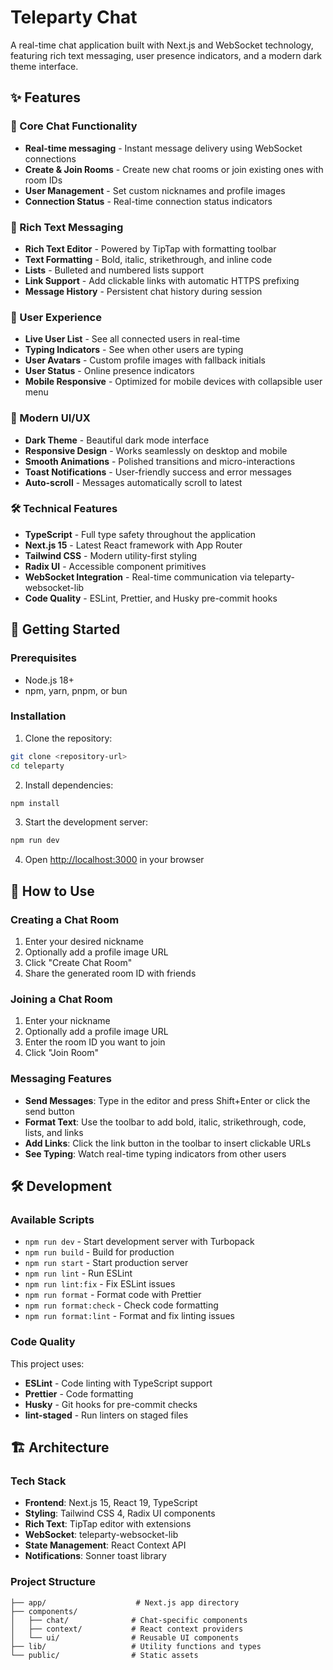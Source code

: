 # Teleparty Chat

A real-time chat application built with Next.js and WebSocket technology, featuring rich text messaging, user presence indicators, and a modern dark theme interface.

## ✨ Features

### 🚀 Core Chat Functionality

- **Real-time messaging** - Instant message delivery using WebSocket connections
- **Create & Join Rooms** - Create new chat rooms or join existing ones with room IDs
- **User Management** - Set custom nicknames and profile images
- **Connection Status** - Real-time connection status indicators

### 💬 Rich Text Messaging

- **Rich Text Editor** - Powered by TipTap with formatting toolbar
- **Text Formatting** - Bold, italic, strikethrough, and inline code
- **Lists** - Bulleted and numbered lists support
- **Link Support** - Add clickable links with automatic HTTPS prefixing
- **Message History** - Persistent chat history during session

### 👥 User Experience

- **Live User List** - See all connected users in real-time
- **Typing Indicators** - See when other users are typing
- **User Avatars** - Custom profile images with fallback initials
- **User Status** - Online presence indicators
- **Mobile Responsive** - Optimized for mobile devices with collapsible user menu

### 🎨 Modern UI/UX

- **Dark Theme** - Beautiful dark mode interface
- **Responsive Design** - Works seamlessly on desktop and mobile
- **Smooth Animations** - Polished transitions and micro-interactions
- **Toast Notifications** - User-friendly success and error messages
- **Auto-scroll** - Messages automatically scroll to latest

### 🛠 Technical Features

- **TypeScript** - Full type safety throughout the application
- **Next.js 15** - Latest React framework with App Router
- **Tailwind CSS** - Modern utility-first styling
- **Radix UI** - Accessible component primitives
- **WebSocket Integration** - Real-time communication via teleparty-websocket-lib
- **Code Quality** - ESLint, Prettier, and Husky pre-commit hooks

## 🚀 Getting Started

### Prerequisites

- Node.js 18+
- npm, yarn, pnpm, or bun

### Installation

1. Clone the repository:

```bash
git clone <repository-url>
cd teleparty
```

2. Install dependencies:

```bash
npm install
```

3. Start the development server:

```bash
npm run dev
```

4. Open [http://localhost:3000](http://localhost:3000) in your browser

## 📱 How to Use

### Creating a Chat Room

1. Enter your desired nickname
2. Optionally add a profile image URL
3. Click "Create Chat Room"
4. Share the generated room ID with friends

### Joining a Chat Room

1. Enter your nickname
2. Optionally add a profile image URL
3. Enter the room ID you want to join
4. Click "Join Room"

### Messaging Features

- **Send Messages**: Type in the editor and press Shift+Enter or click the send button
- **Format Text**: Use the toolbar to add bold, italic, strikethrough, code, lists, and links
- **Add Links**: Click the link button in the toolbar to insert clickable URLs
- **See Typing**: Watch real-time typing indicators from other users

## 🛠 Development

### Available Scripts

- `npm run dev` - Start development server with Turbopack
- `npm run build` - Build for production
- `npm run start` - Start production server
- `npm run lint` - Run ESLint
- `npm run lint:fix` - Fix ESLint issues
- `npm run format` - Format code with Prettier
- `npm run format:check` - Check code formatting
- `npm run format:lint` - Format and fix linting issues

### Code Quality

This project uses:

- **ESLint** - Code linting with TypeScript support
- **Prettier** - Code formatting
- **Husky** - Git hooks for pre-commit checks
- **lint-staged** - Run linters on staged files

## 🏗 Architecture

### Tech Stack

- **Frontend**: Next.js 15, React 19, TypeScript
- **Styling**: Tailwind CSS 4, Radix UI components
- **Rich Text**: TipTap editor with extensions
- **WebSocket**: teleparty-websocket-lib
- **State Management**: React Context API
- **Notifications**: Sonner toast library

### Project Structure

```
├── app/                    # Next.js app directory
├── components/
│   ├── chat/              # Chat-specific components
│   ├── context/           # React context providers
│   └── ui/                # Reusable UI components
├── lib/                   # Utility functions and types
└── public/                # Static assets
```
